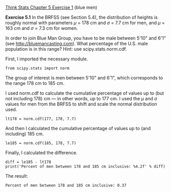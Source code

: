 [Think Stats Chapter 5 Exercise 1](http://greenteapress.com/thinkstats2/html/thinkstats2006.html#toc50) (blue men)

**Exercise 5.1** In the BRFSS (see Section 5.4), the distribution of heights is roughly normal with parameters _μ_ = 178 cm and _σ_ = 7.7 cm for men, and _μ_ = 163 cm and _σ_ = 7.3 cm for women.

In order to join Blue Man Group, you have to be male between 5'10" and 6'1" (see http://bluemancasting.com). What percentage of the U.S. male population is in this range? Hint: use scipy.stats.norm.cdf.

First, I imported the necessary module.

```
from scipy.stats import norm
```

The group of interest is men between 5'10" and 6'1", which corresponds to the range 178 cm to 185 cm.


I used norm.cdf to calculate the cumulative percentage of values up to (but not including 178) cm &mdash; in other words, up to 177 cm. I used the _μ_ and _σ_ values for men from the BRFSS to shift and scale the normal distribution used.

```
lt178 = norm.cdf(177, 178, 7.7)
```

And then I calculated the cumulative percentage of values up to (and including) 185 cm.

```
le185 = norm.cdf(185, 178, 7.7)
```

Finally, I calculated the difference.

```
diff = le185 - lt178
print('Percent of men between 178 and 185 cm inclusive: %4.2f' % diff)
```

The result: 

```
Percent of men between 178 and 185 cm inclusive: 0.37
```
